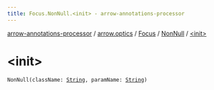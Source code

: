 ```yaml
---
title: Focus.NonNull.<init> - arrow-annotations-processor
---
```


[arrow-annotations-processor](../../../index.html) / [arrow.optics](../../index.html) / [Focus](../index.html) / [NonNull](index.html) / [&lt;init&gt;](./-init-.html)

# &lt;init&gt;

`NonNull(className: `[`String`](https://kotlinlang.org/api/latest/jvm/stdlib/kotlin/-string/index.html)`, paramName: `[`String`](https://kotlinlang.org/api/latest/jvm/stdlib/kotlin/-string/index.html)`)`